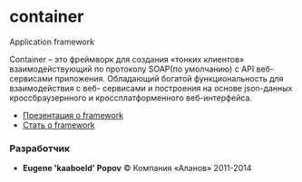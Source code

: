 container
=========
Application framework

Container – это фреймворк для создания «тонких клиентов»
взаимодействующий по протоколу SOAP(по умолчанию) с API веб-сервисами приложения.
Обладающий богатой функциональность для взаимодействия с веб-
сервисами и построения на основе json-данных кроссбраузернного
и кроссплатформенного веб-интерфейса.

+ [Презентация о framework](https://github.com/kaaboeld/container/blob/master/docs/iscmp-container.pdf)
+ [Стать о framework](https://docs.google.com/document/d/1wgwwkqdjTO32Pgm5PbsIwQQNKNkRSposSOoXU5-ey_o/edit?usp=sharing)

### Разработчик
+ **Eugene 'kaaboeld' Popov**
&copy; Компания «Аланов» 2011-2014



